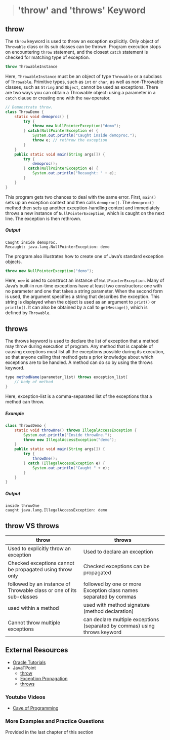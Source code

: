 ># 'throw' and 'throws' Keyword

## throw

The `throw` keyword is used to throw an exception explicitly. Only object of `Throwable` class or its sub classes can be thrown. Program execution stops on encountering `throw` statement, and the closest `catch` statement is checked for matching type of exception.

```java
throw ThrowableInstance
```

Here, `ThrowableInstance` must be an object of type `Throwable` or a subclass of `Throwable`. Primitive types, such as `int` or `char`, as well as non-Throwable classes, such as `String` and `Object`, cannot be used as exceptions. There are two ways you can obtain a Throwable object: using a parameter in a `catch` clause or creating one with the `new` operator.

```java
// Demonstrate throw.
class ThrowDemo {
    static void demoproc() {
        try {
            throw new NullPointerException("demo");
        } catch(NullPointerException e) {
            System.out.println("Caught inside demoproc.");
            throw e; // rethrow the exception
        }
    }
    public static void main(String args[]) {
        try {
            demoproc();
        } catch(NullPointerException e) {
            System.out.println("Recaught: " + e);
        }
    }
}
```

This program gets two chances to deal with the same error. First, `main()` sets up an exception context and then calls `demoproc()`. The `demoproc()` method then sets up another exception-handling context and immediately throws a new instance of `NullPointerException`, which is caught on the next line. The exception is then rethrown.

##### Output

    Caught inside demoproc.
    Recaught: java.lang.NullPointerException: demo


The program also illustrates how to create one of Java’s standard exception objects.

```java
throw new NullPointerException("demo");
```

Here, `new` is used to construct an instance of `NullPointerException`. Many of Java’s built-in run-time exceptions have at least two constructors: one with no parameter and one that takes a string parameter. When the second form is used, the argument specifies a string that describes the exception. This string is displayed when the object is used as an argument to `print()` or `println()`. It can also be obtained by a call to `getMessage()`, which is defined by `Throwable`.

## throws

The throws keyword is used to declare the list of exception that a method may throw during execution of program. Any method that is capable of causing exceptions must list all the exceptions possible during its execution, so that anyone calling that method gets a prior knowledge about which exceptions are to be handled. A method can do so by using the throws keyword.

```java
type methodName(parameter_list) throws exception_list{
    // body of method
}
```

Here, exception-list is a comma-separated list of the exceptions that a method can throw.

##### Example

```java
class ThrowsDemo {
    static void throwOne() throws IllegalAccessException {
        System.out.println("Inside throwOne.");
        throw new IllegalAccessException("demo");
    }
    public static void main(String args[]) {
        try {
            throwOne();
        } catch (IllegalAccessException e) {
            System.out.println("Caught " + e);
        }
    }
}
```

##### Output

    inside throwOne
    caught java.lang.IllegalAccessException: demo


## throw VS throws

|throw|throws|
|-----|------|
|Used to explicitly throw an exception|Used to declare an exception|
|Checked exceptions cannot be propagated using throw only|Checked exceptions can be propagated|
|followed by an instance of Throwable class or one of its sub-classes|followed by one or more Exception class names separated by commas|
|used within a method|used with method signature (method declaration)|
|Cannot throw multiple exceptions|can declare multiple exceptions (separated by commas) using throws keyword|

## External Resources

* [Oracle Tutorials](https://docs.oracle.com/javase/tutorial/essential/exceptions/throwing.html)
* JavaTPoint
  * [throw](https://www.javatpoint.com/throw-keyword)
  * [Exception Propagation](https://www.javatpoint.com/exception-propagation)
  * [throws](https://www.javatpoint.com/throws-keyword-and-difference-between-throw-and-throws)

### Youtube Videos

* [Cave of Programming](https://www.youtube.com/watch?v=5pPPtRtCBHw&list=PL9DF6E4B45C36D411&index=35)

### More Examples and Practice Questions
Provided in the last chapter of this section